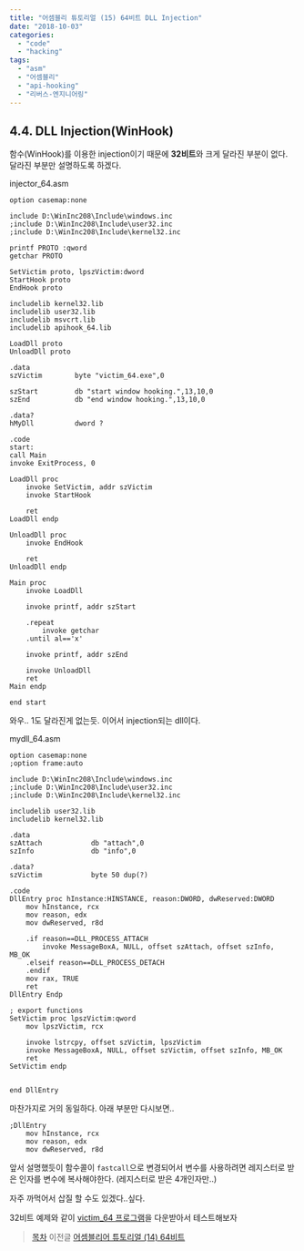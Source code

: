 ```yaml
---
title: "어셈블리 튜토리얼 (15) 64비트 DLL Injection"
date: "2018-10-03"
categories: 
  - "code"
  - "hacking"
tags: 
  - "asm"
  - "어셈블리"
  - "api-hooking"
  - "리버스-엔지니어링"
---
```


## 4.4. DLL Injection(WinHook)

함수(WinHook)를 이용한 injection이기 때문에 **32비트**와 크게 달라진 부분이 없다. 달라진 부분만 설명하도록 하겠다.

injector\_64.asm

```x86asm
option casemap:none

include D:\WinInc208\Include\windows.inc
;include D:\WinInc208\Include\user32.inc
;include D:\WinInc208\Include\kernel32.inc

printf PROTO :qword
getchar PROTO

SetVictim proto, lpszVictim:dword
StartHook proto
EndHook proto

includelib kernel32.lib
includelib user32.lib
includelib msvcrt.lib
includelib apihook_64.lib

LoadDll proto
UnloadDll proto

.data
szVictim        byte "victim_64.exe",0

szStart         db "start window hooking.",13,10,0
szEnd           db "end window hooking.",13,10,0

.data?
hMyDll          dword ?

.code
start:
call Main
invoke ExitProcess, 0

LoadDll proc
    invoke SetVictim, addr szVictim
    invoke StartHook

    ret
LoadDll endp

UnloadDll proc
    invoke EndHook

    ret
UnloadDll endp

Main proc
    invoke LoadDll

    invoke printf, addr szStart

    .repeat
        invoke getchar
    .until al=='x'

    invoke printf, addr szEnd

    invoke UnloadDll
    ret
Main endp

end start
```

와우.. 1도 달라진게 없는듯. 이어서 injection되는 dll이다.

mydll\_64.asm

```x86asm
option casemap:none
;option frame:auto

include D:\WinInc208\Include\windows.inc
;include D:\WinInc208\Include\user32.inc
;include D:\WinInc208\Include\kernel32.inc

includelib user32.lib
includelib kernel32.lib

.data
szAttach            db "attach",0
szInfo              db "info",0

.data?
szVictim            byte 50 dup(?)

.code
DllEntry proc hInstance:HINSTANCE, reason:DWORD, dwReserved:DWORD
    mov hInstance, rcx
    mov reason, edx
    mov dwReserved, r8d

    .if reason==DLL_PROCESS_ATTACH
        invoke MessageBoxA, NULL, offset szAttach, offset szInfo, MB_OK
    .elseif reason==DLL_PROCESS_DETACH
    .endif
    mov rax, TRUE
    ret
DllEntry Endp

; export functions
SetVictim proc lpszVictim:qword
    mov lpszVictim, rcx

    invoke lstrcpy, offset szVictim, lpszVictim
    invoke MessageBoxA, NULL, offset szVictim, offset szInfo, MB_OK
    ret
SetVictim endp


end DllEntry
```

마찬가지로 거의 동일하다. 아래 부분만 다시보면..

```x86asm
;DllEntry 
    mov hInstance, rcx
    mov reason, edx
    mov dwReserved, r8d
```

앞서 설명했듯이 함수콜이 `fastcall`으로 변경되어서 변수를 사용하려면 레지스터로 받은 인자를 변수에 복사해야한다. (레지스터로 받은 4개인자만..)

자주 까먹어서 삽질 할 수도 있겠다..싶다.

32비트 예제와 같이 [victim\_64 프로그램](http://note.heyo.me/wp-content/uploads/2018/10/victim_64.zip)을 다운받아서 테스트해보자

> [목차](http://note.heyo.me/?p=238) 이전글 [어셈블리어 튜토리얼 (14) 64비트](http://note.heyo.me/?p=2003)

